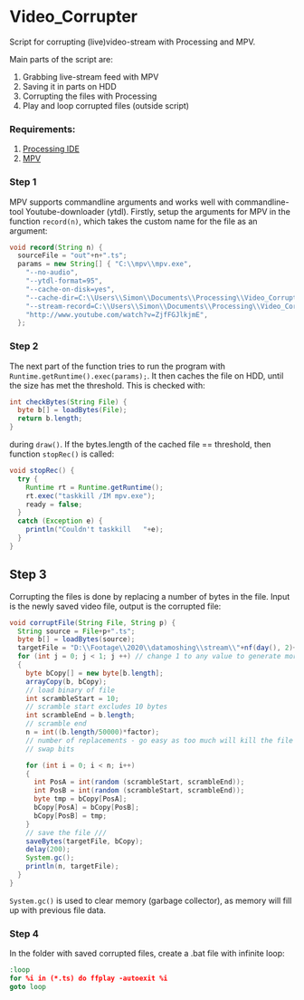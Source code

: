 # Video_Corrupter
Script for corrupting (live)video-stream with Processing and MPV.

Main parts of the script are:
1. Grabbing live-stream feed with MPV
2. Saving it in parts on HDD
3. Corrupting the files with Processing
4. Play and loop corrupted files (outside script) 


### Requirements:
1. [Processing IDE](https://processing.org/)
2. [MPV](https://mpv.io/installation/)

### Step 1
MPV supports commandline arguments and works well with commandline-tool Youtube-downloader (ytdl). Firstly, setup the arguments for MPV in the function `record(n)`, which takes the custom name for the file as an argument:  
```java
void record(String n) {
  sourceFile = "out"+n+".ts";
  params = new String[] { "C:\\mpv\\mpv.exe", 
    "--no-audio", 
    "--ytdl-format=95", 
    "--cache-on-disk=yes", 
    "--cache-dir=C:\\Users\\Simon\\Documents\\Processing\\Video_Corrupter_Lite\\data\\", 
    "--stream-record=C:\\Users\\Simon\\Documents\\Processing\\Video_Corrupter_Lite\\data\\"+sourceFile, 
    "http://www.youtube.com/watch?v=ZjfFGJlkjmE", 
  };
```
### Step 2
The next part of the function tries to run the program with `Runtime.getRuntime().exec(params);`. It then caches the file on HDD, until the size has met the threshold. This is checked with:
```java
int checkBytes(String File) {
  byte b[] = loadBytes(File);
  return b.length;
}
```
during `draw()`. If the bytes.length of the cached file == threshold, then function `stopRec()` is called:
```java
void stopRec() {
  try { 
    Runtime rt = Runtime.getRuntime();
    rt.exec("taskkill /IM mpv.exe");
    ready = false;
  }
  catch (Exception e) {
    println("Couldn't taskkill   "+e);
  }
}
```
## Step 3
Corrupting the files is done by replacing a number of bytes in the file. Input is the newly saved video file, output is the corrupted file:
```java
void corruptFile(String File, String p) {
  String source = File+p+".ts";
  byte b[] = loadBytes(source);  
  targetFile = "D:\\Footage\\2020\\datamoshing\\stream\\"+nf(day(), 2)+"-"+nf(month(), 2)+"-"+nf(year(), 4)+"\\corrupt"+p+".ts";
  for (int j = 0; j < 1; j ++) // change 1 to any value to generate more images
  {
    byte bCopy[] = new byte[b.length];
    arrayCopy(b, bCopy);
    // load binary of file
    int scrambleStart = 10;
    // scramble start excludes 10 bytes
    int scrambleEnd = b.length;
    // scramble end
    n = int((b.length/50000)*factor);
    // number of replacements - go easy as too much will kill the file
    // swap bits

    for (int i = 0; i < n; i++)
    {
      int PosA = int(random (scrambleStart, scrambleEnd));
      int PosB = int(random (scrambleStart, scrambleEnd));
      byte tmp = bCopy[PosA];
      bCopy[PosA] = bCopy[PosB];
      bCopy[PosB] = tmp;
    }
    // save the file ///
    saveBytes(targetFile, bCopy);
    delay(200);
    System.gc();
    println(n, targetFile);
  }
}
```
`System.gc()` is used to clear memory (garbage collector), as memory will fill up with previous file data.

### Step 4
In the folder with saved corrupted files, create a .bat file with infinite loop:
```bat
:loop
for %i in (*.ts) do ffplay -autoexit %i
goto loop
```





